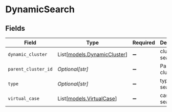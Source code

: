 # DynamicSearch


## Fields

| Field                                                      | Type                                                       | Required                                                   | Description                                                | Example                                                    |
| ---------------------------------------------------------- | ---------------------------------------------------------- | ---------------------------------------------------------- | ---------------------------------------------------------- | ---------------------------------------------------------- |
| `dynamic_cluster`                                          | List[[models.DynamicCluster](../models/dynamiccluster.md)] | :heavy_minus_sign:                                         | clusters in search                                         |                                                            |
| `parent_cluster_id`                                        | *Optional[str]*                                            | :heavy_minus_sign:                                         | Parent cluster                                             | 1000001035                                                 |
| `type`                                                     | *Optional[str]*                                            | :heavy_minus_sign:                                         | type of search                                             |                                                            |
| `virtual_case`                                             | List[[models.VirtualCase](../models/virtualcase.md)]       | :heavy_minus_sign:                                         | cases in search                                            |                                                            |